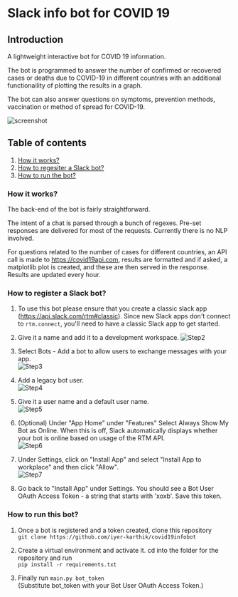 # Slack info bot for COVID 19

## Introduction
A lightweight interactive bot for COVID 19 information. 

The bot is programmed to answer the number of confirmed or recovered cases or deaths due to COVID-19 in different countries with an additional functionaility of plotting the results in a graph.
 
The bot can also answer questions on symptoms, prevention methods, vaccination or method of spread for COVID-19.

![screenshot](../master//images/screenshot-bot.gif)

## Table of contents
1. [ How it works? ](#works)
2. [ How to regesiter a Slack bot?](#register)
3. [ How to run the bot?](#run)

<a name="works"></a>
### How it works? 
The back-end of the bot is fairly straightforward. 

The intent of a chat is parsed through a bunch of regexes. Pre-set responses are delivered for most of the 
requests. Currently there is no NLP involved. 

For questions related to the number of cases for different countries, an API call is made 
to https://covid19api.com, results are formatted and if asked, a matplotlib plot is created, 
and these are then served in the response. Results are updated every hour.

<a name="register"></a>
### How to register a Slack bot?
1. To use this bot please ensure that you create a classic slack app (https://api.slack.com/rtm#classic).
Since new Slack apps don't connect to `rtm.connect`, you'll need to have a classic Slack app to get started.

2. Give it a name and add it to a development workspace. 
![Step2](../master//images/Step2.png)


3. Select Bots - Add a bot to allow users to exchange messages with your app.\
![Step3](../master//images/Step3.png)

4. Add a legacy bot user.\
![Step4](../master//images/Step4.png)

5. Give it a user name and a default user name.\
![Step5](../master//images/Step5.png)

6. (Optional) Under "App Home" under "Features" Select Always Show My Bot as Online. When this is off, Slack automatically displays whether your bot is online based on usage of the RTM API.\
![Step6](../master//images/Step6.png)

7. Under Settings, click on "Install App" and select "Install App to workplace" and then click "Allow".\
![Step7](../master//images/Step7.png)

8. Go back to "Install App" under Settings. You should see a Bot User OAuth Access Token - a string that starts with 'xoxb'. Save this token.

<a name="run"></a>
### How to run this bot?
1. Once a bot is registered and a token created, clone this repository\
`git clone https://github.com/iyer-karthik/covid19infobot` 

2. Create a virtual environment and activate it. cd into the folder for the repository and run\
`pip install -r requirements.txt`

3. Finally run `main.py bot_token`\
(Substitute bot_token with your Bot User OAuth Access Token.)

 




